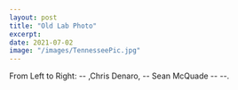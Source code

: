 ```yaml
---
layout: post
title: "Old Lab Photo"
excerpt: 
date: 2021-07-02
image: "/images/TennesseePic.jpg"
---
```


 From Left to Right: -- ,Chris Denaro, -- Sean McQuade -- --.
